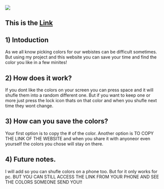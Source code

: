 <img src = "https://github.com/UladL/Colors-Chooser/assets/151393410/a078722b-5ccc-412d-aef9-9863397e92cf">

## This is the [Link](https://uladl.github.io/Colors-Chooser/)

## 1) Intoduction
As we all know picking colors for our webistes can be difficult sometimes. But using my project and this website you can save your time and find the color you like in a few minites!

## 2) How does it work?
If you dont like the colors on your screen you can press space and it will shufle them into a random different one. But if you want to keep one or more just press the lock icon thats on that color and when you shufle next time they wont change.

## 3) How can you save the colors?
Your first option is to copy the # of the color. Another option is TO COPY THE LINK OF THE WEBSITE and when you share it with anyoneor even yourself the colors you chose will stay on there.

## 4) Future notes.
I will add so you can shufle colors on a phone too. But for it only works for pc. BUT YOU CAN STILL ACCESS THE LINK FROM YOUR PHONE AND SEE THE COLORS SOMEONE SEND YOU!!
